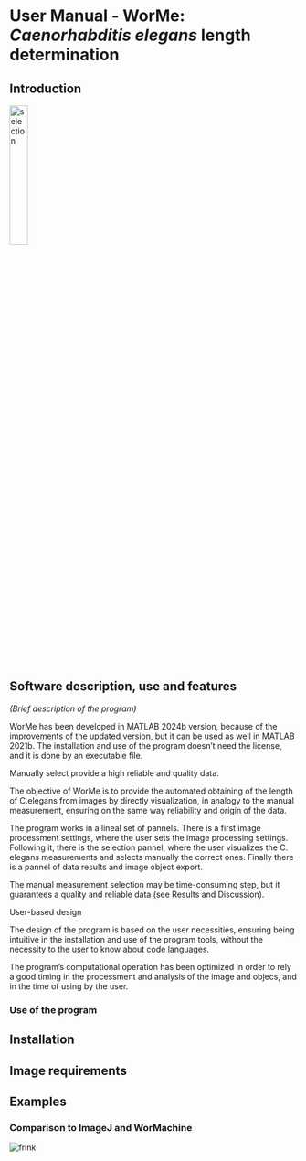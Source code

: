 # User Manual - WorMe: *Caenorhabditis elegans* length determination



## Introduction

<img src="https://github.com/user-attachments/assets/6ab47a84-05d1-444f-97ac-4e5edccb1be6" alt="selection" width="25%">




## Software description, use and features

*(Brief description of the program)*

WorMe has been developed in MATLAB 2024b version, because of the improvements of the updated version, but it can be used as well in MATLAB 2021b. The installation and use of the program doesn’t need the license, and it is done by an executable file.

Manually select provide a high reliable and quality data.

The objective of WorMe is to provide the automated obtaining of the length of C.elegans from images by directly visualization, in analogy to the manual measurement, ensuring on the same way reliability and origin of the data.

The program works in a lineal set of pannels. There is a first image processment settings, where the user sets the image processing settings. Following it, there is the selection pannel, where the user visualizes the C. elegans measurements and selects manually the correct ones. Finally there is a pannel of data results and image object export. 

The manual measurement selection may be time-consuming step, but it guarantees a quality and reliable data (see Results and Discussion). 

User-based design

The design of the program is based on the user necessities, ensuring being intuitive in the installation and use of the program tools, without the necessity to the user to know about code languages.

The program’s computational operation has been optimized in order to rely a good timing in the processment and analysis of the image and objecs, and in the time of using by the user.




### Use of the program

## Installation

## Image requirements



## Examples

### Comparison to ImageJ and WorMachine



![frink](https://github.com/user-attachments/assets/ea355d3d-a75d-4a51-b417-25189e28b717)
